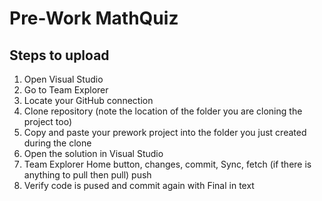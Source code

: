 # Pre-Work MathQuiz

## Steps to upload
1. Open Visual Studio
2. Go to Team Explorer
3. Locate your GitHub connection
4. Clone repository (note the location of the folder you are cloning the project too)
5. Copy and paste your prework project into the folder you just created during the clone
6. Open the solution in Visual Studio
7. Team Explorer Home button, changes, commit, Sync, fetch (if there is anything to pull then pull) push 
8. Verify code is pused and commit again with Final in text
